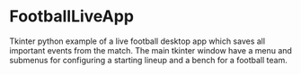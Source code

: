# FootballLiveApp
Tkinter python example of a live football desktop app which saves all important events from the match.
The main tkinter window have a menu and submenus for configuring a starting lineup and a bench for a football team.
